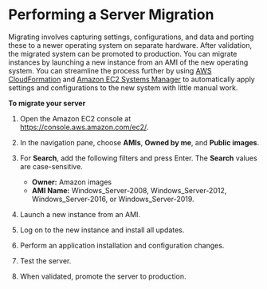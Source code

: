 # Performing a Server Migration<a name="os-migration"></a>

Migrating involves capturing settings, configurations, and data and porting these to a newer operating system on separate hardware\. After validation, the migrated system can be promoted to production\. You can migrate instances by launching a new instance from an AMI of the new operating system\. You can streamline the process further by using [AWS CloudFormation](https://aws.amazon.com/documentation/cloudformation/) and [Amazon EC2 Systems Manager](https://aws.amazon.com/documentation/ec2/#Amazon_EC2_Systems_Manager) to automatically apply settings and configurations to the new system with little manual work\.

**To migrate your server**

1. Open the Amazon EC2 console at [https://console\.aws\.amazon\.com/ec2/](https://console.aws.amazon.com/ec2/)\.

1. In the navigation pane, choose **AMIs**, **Owned by me**, and **Public images**\.

1. For **Search**, add the following filters and press Enter\. The **Search** values are case\-sensitive\.
   + **Owner:** Amazon images
   + **AMI Name:** Windows\_Server\-2008, Windows\_Server\-2012, Windows\_Server\-2016, or Windows\_Server\-2019\.

1. Launch a new instance from an AMI\.

1. Log on to the new instance and install all updates\.

1. Perform an application installation and configuration changes\.

1. Test the server\.

1. When validated, promote the server to production\.